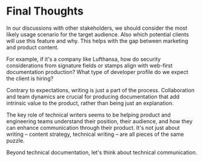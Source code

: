 # Final Thoughts

In our discussions with other stakeholders, we should consider the most likely usage scenario for the target audience. Also which potential clients will use this feature and why. This helps with the gap between marketing and product content.

For example, if it's a company like Lufthansa, how do security considerations from signature fields or stamps align with web-first documentation production? What type of developer profile do we expect the client is hiring?

Contrary to expectations, writing is just a part of the process. Collaboration and team dynamics are crucial for producing documentation that add intrinsic value to the product, rather than being just an explanation.

The key role of technical writers seems to be helping product and engineering teams understand their position, their audience, and how they can enhance communication through their product. It's not just about writing – content strategy, technical writing – are all pieces of the same puzzle.

Beyond technical documentation, let's think about technical communication.
